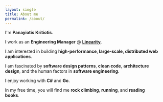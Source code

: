 ```yaml
---
layout: single
title: About me
permalink: /about/
---
```

  

I'm **Panayiotis Kritiotis**.

I work as an **Engineering Manager** @ **[Linearity](https://www.vectornator.io/)**.

I am interested in building **high-performance, large-scale, distributed web applications**.

I am fascinated by **software design patterns**, **clean code**, **architecture design**, and the human factors in **software engineering**.

I enjoy working with **C#** and **Go**.

In my free time, you will find me **rock climbing**, **running**, and **reading books**.

